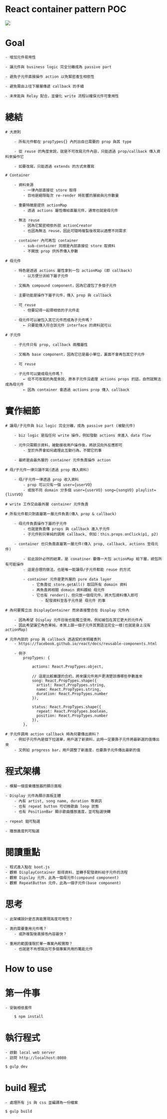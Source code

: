 
React container pattern POC
===========================

![](https://raw.githubusercontent.com/coodoo/compo/master/mock.png)

# Goal
	
	- 增加元件易用性

	- 讓元件與 business logic 完全分離成為 passive part

	- 避免子元件直接操作 action 以免緊密產生相依性

	- 避免需由上往下層層傳遞 callback 的手續

	- 未來能與 Relay 配合，並優化 write 流程以確保元件可重用性


# 總結

	# 大原則
		
		- 所有元件都在 propTypes{} 內列出自已需要的 prop 與其 type
		
		- 從 reuse 的角度來說，就是不可改寫元件內容，只能透過 prop/callback 傳入資料來操作它

		- 如要改寫，只能透過 extends 的方式來覆寫

	# Container

		- 資料來源
			- 一律內部直接從 store 取得
			- 目地是縮限每次 re-render 時影響的層級與元件數量

		- 重要特徵是提供 actionMap	
			- 透過 actions 屬性傳給直屬元件，通常也就是母元件

		- 無法 reuse
			- 因為它緊密相依外部 actionCreator 
			- 也因為無法 reuse，因此可隨時複製後改寫以適應不同需求

		- container 內可再包 container
			- sub-container 同樣是內部直接從 store 取資料
			- 不開放 prop 供外界傳入參數

	# 母元件

		- 特色是透過 actions 屬性拿到一包 actionMap (即 callback)
			- 以方便分派給下屬子元件

		- 又稱為 compound component，因為它還包了多個子元件

		- 主要功能是操作下屬子元件，傳入 prop 與 callback

		- 可 reuse
			- 但要記得一起帶相依的子元件走

		- 母元件可以被包入其它元件而成為子元件嗎？	
			← 只要能傳入符合該元件 interface 的資料就可以

	# 子元件
		
		- 子元件只有 prop, callback 兩種屬性

		- 又稱為 base component，因為它已是最小單位，裏面不會再包其它子元件

		- 可 reuse

		- 子元件可以變成母元件嗎？
			← 從不可改寫的角度來說，原本子元件沒處理 actions props 的話，自然就無法成為母元件
			← 因為 container 會透過 actions prop 傳入 callback



# 實作細節

	# 讓母/子元件與 biz logic 完全分離，成為 passive part (被動元件)
		
		- biz logic 是指任何 write 操作，例如發動 actions 來進入 data flow
		
		- 元件只需顯示資料，被動接收用戶操作後，將狀況向外反應即可
			- 至於外界會如何處理此互動行為，不關它的事
		
		- 最終是由最外層的 container 元件負責操作 action 

	# 母/子元件一律只讀不寫(透過 prop 傳入資料)
	
		- 母/子元件一律透過 prop 收入資料
			- prop 可以只有一個 user={userVO}
			- 或按不同 domain 分多個 user={userVO} song={songVO} playlist={listVO}
	
	# write 工作交由最外層 container 元件負責

	# 所有元件都只對直屬第一層元件負責(傳入 prop & callback)
	
		- 母元件負責操作下屬的子元件
			- 也就是負責傳 props 與 callback 進入子元件
			- 子元件則只單純的調用 callback, 例如：this.props.onClick(p1, p2)	

		- container 也只負責直屬第一層元件(傳入 prop, callback, actions 至母元件)
		
			- 如此設計必然的結果，是 conatiner 要傳一大包 actionMap 給下層，統包所有可能操作
			- 這是合理的做法，也是唯一能讓母/子元件都能 reuse 的方式

			- container 元件是更外層的 pure data layer
				- 它負責從 store.getAll() 取回所有 domain 資料
				- 再負責將相關 domain 資料餵給 母元件
				- 它也有 render()，但只放一個母元件，將大包資料傳入即可
					- 配發資料至各子元件是 母元件 的事

	# 為何要獨立出 DisplayContainer 而非直接整合在 Display 元件內
		
		- 因為希望 Display 元件日後也能獨立使用，例如被包在其它更大的元件內
		- 因此希望讓它角色單純，本質上跟一個子元件其實語法完全一樣(也就是身上沒有 actionMap)

	# 元件內部的 prop 與 callback 透過契約來明確表列
		- https://facebook.github.io/react/docs/reusable-components.html

		- 例子
			propTypes: {

				actions: React.PropTypes.object,

				// 這是比較嚴謹的合約，將來讓元件用戶更清楚該傳哪些參數進來
				song: React.PropTypes.shape({
			      artist: React.PropTypes.string,
			      name: React.PropTypes.string,
			      duration: React.PropTypes.number
			    }),

				status: React.PropTypes.shape({
			      repeat: React.PropTypes.boolean,
			      position: React.PropTypes.number
			    }),
			},

	# 子元件調用 action callback 時為何要傳出資料？
		- 例如子元件內是個下拉選單，用戶選了新資料，此時一定要靠子元件將最新選的值傳出來
		- 又例如 progress bar，用戶調整了新進度，也要靠子元件傳出最新的值


# 程式架構

	- 模擬一個音樂播放器的顯示面板

	- Display 元件為顯示面板主體
		- 內有 artist, song name, duration 等資訊
		- 也有 repeat button 可切換歌曲 loop 狀態
		- 也有 PositionBar 顯示歌曲播放進度，並可點選快轉
	
	- repeat 鈕可點選

	- 播放進度列可點選


# 閱讀重點
	- 程式進入點在 boot.js
	- 觀察 DisplayContainer 取得資料，並轉手配發資料給子元件的流程
	- 觀察 Dipslay 元件，此為一個母元件(compound component)
	- 觀察 RepeatButton 元件，此為一個子元件(base component)

						
# 思考
	
	- 此架構設計是否真能實現高度可用性？
	
	- 真的需要重用元件嗎？
		- 或許複製後直接改內容最快？

	- 重用的範圍僅限於單一專案內較實際？
		- 也就是不肖想寫出可多個專案共用的萬能元件


How to use
==========

# 第一件事
	
	- 安裝相依套件

		$ npm install

# 執行程式
	
	- 啟動 local web server 
	- 訪問 http://localhost:8080

	$ gulp dev

# build 程式

	- 處理所有 js 與 css 並編譯為一份檔案

	$ gulp build

